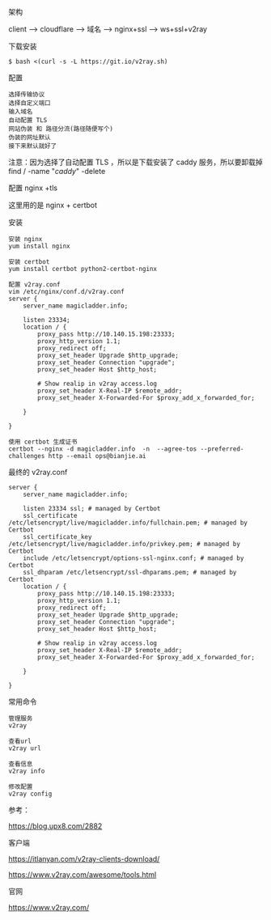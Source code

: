 架构

client --> cloudflare --> 域名 --> nginx+ssl --> ws+ssl+v2ray 



下载安装

```
$ bash <(curl -s -L https://git.io/v2ray.sh)
```

配置

```
选择传输协议
选择自定义端口
输入域名
自动配置 TLS
网站伪装 和 路径分流(路径随便写个)
伪装的网址默认
接下来默认就好了
```



注意：因为选择了自动配置 TLS ，所以是下载安装了 caddy 服务，所以要卸载掉 find / -name "*caddy*" -delete

配置 nginx +tls

这里用的是 nginx + certbot

安装

```
安装 nginx
yum install nginx

安装 certbot
yum install certbot python2-certbot-nginx

配置 v2ray.conf
vim /etc/nginx/conf.d/v2ray.conf
server {
    server_name magicladder.info;

    listen 23334;
    location / {
        proxy_pass http://10.140.15.198:23333;
        proxy_http_version 1.1;
        proxy_redirect off;
        proxy_set_header Upgrade $http_upgrade;
        proxy_set_header Connection "upgrade";
        proxy_set_header Host $http_host;

        # Show realip in v2ray access.log
        proxy_set_header X-Real-IP $remote_addr;
        proxy_set_header X-Forwarded-For $proxy_add_x_forwarded_for;

    }

}

使用 certbot 生成证书
certbot --nginx -d magicladder.info  -n  --agree-tos --preferred-challenges http --email ops@bianjie.ai

```



最终的 v2ray.conf

```
server {
    server_name magicladder.info;

    listen 23334 ssl; # managed by Certbot
    ssl_certificate /etc/letsencrypt/live/magicladder.info/fullchain.pem; # managed by Certbot
    ssl_certificate_key /etc/letsencrypt/live/magicladder.info/privkey.pem; # managed by Certbot
    include /etc/letsencrypt/options-ssl-nginx.conf; # managed by Certbot
    ssl_dhparam /etc/letsencrypt/ssl-dhparams.pem; # managed by Certbot
    location / {
        proxy_pass http://10.140.15.198:23333;
        proxy_http_version 1.1;
        proxy_redirect off;
        proxy_set_header Upgrade $http_upgrade;
        proxy_set_header Connection "upgrade";
        proxy_set_header Host $http_host;

        # Show realip in v2ray access.log
        proxy_set_header X-Real-IP $remote_addr;
        proxy_set_header X-Forwarded-For $proxy_add_x_forwarded_for;

    }

}
```

常用命令

```
管理服务
v2ray

查看url
v2ray url

查看信息
v2ray info

修改配置
v2ray config
```





参考：

https://blog.upx8.com/2882

客户端

https://itlanyan.com/v2ray-clients-download/

https://www.v2ray.com/awesome/tools.html

官网

https://www.v2ray.com/

